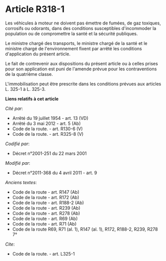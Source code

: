 # Article R318-1

Les véhicules à moteur ne doivent pas émettre de fumées, de gaz toxiques, corrosifs ou odorants, dans des conditions
susceptibles d'incommoder la population ou de compromettre la santé et la sécurité publiques. 

Le ministre chargé des transports, le ministre chargé de la santé et le ministre chargé de l'environnement fixent par arrêté
les conditions d'application du présent article. 

Le fait de contrevenir aux dispositions du présent article ou à celles prises pour son application est puni de l'amende
prévue pour les contraventions de la quatrième classe.

L'immobilisation peut être prescrite dans les conditions prévues aux articles L. 325-1 à L. 325-3.

**Liens relatifs à cet article**

_Cité par_:

  - Arrêté du 19 juillet 1954 - art. 13 (VD)
  - Arrêté du 3 mai 2012 - art. 5 (Ab)
  - Code de la route. - art. R130-6 (V)
  - Code de la route. - art. R325-8 (V)

_Codifié par_:

  - Décret n°2001-251 du 22 mars 2001

_Modifié par_:

  - Décret n°2011-368 du 4 avril 2011 - art. 9

_Anciens textes_:

  - Code de la route - art. R147 (Ab)
  - Code de la route - art. R172 (Ab)
  - Code de la route - art. R188-2 (Ab)
  - Code de la route - art. R239 (Ab)
  - Code de la route - art. R278 (Ab)
  - Code de la route - art. R69 (Ab)
  - Code de la route - art. R71 (Ab)
  - Code de la route R69, R71 (al. 1), R147 (al. 1), R172, R188-2, R239, R278 7°

_Cite_:

  - Code de la route. - art. L325-1
